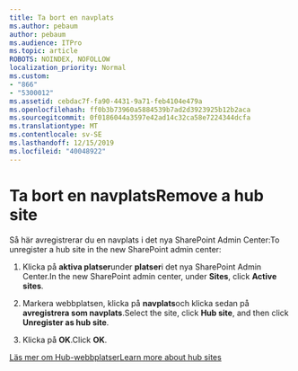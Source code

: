 ```yaml
---
title: Ta bort en navplats
ms.author: pebaum
author: pebaum
ms.audience: ITPro
ms.topic: article
ROBOTS: NOINDEX, NOFOLLOW
localization_priority: Normal
ms.custom:
- "866"
- "5300012"
ms.assetid: cebdac7f-fa90-4431-9a71-feb4104e479a
ms.openlocfilehash: ff0b3b73960a5884539b7ad2d3923925b12b2aca
ms.sourcegitcommit: 0f0186044a3597e42ad14c32ca58e7224344dcfa
ms.translationtype: MT
ms.contentlocale: sv-SE
ms.lasthandoff: 12/15/2019
ms.locfileid: "40048922"
---
```

# <a name="remove-a-hub-site"></a><span data-ttu-id="a500b-102">Ta bort en navplats</span><span class="sxs-lookup"><span data-stu-id="a500b-102">Remove a hub site</span></span>

<span data-ttu-id="a500b-103">Så här avregistrerar du en navplats i det nya SharePoint Admin Center:</span><span class="sxs-lookup"><span data-stu-id="a500b-103">To unregister a hub site in the new SharePoint admin center:</span></span>
  
1. <span data-ttu-id="a500b-104">Klicka på **aktiva platser**under **platser**i det nya SharePoint Admin Center.</span><span class="sxs-lookup"><span data-stu-id="a500b-104">In the new SharePoint admin center, under **Sites**, click **Active sites**.</span></span>

2. <span data-ttu-id="a500b-105">Markera webbplatsen, klicka på **navplats**och klicka sedan på **avregistrera som navplats**.</span><span class="sxs-lookup"><span data-stu-id="a500b-105">Select the site, click **Hub site**, and then click **Unregister as hub site**.</span></span>

3. <span data-ttu-id="a500b-106">Klicka på **OK**.</span><span class="sxs-lookup"><span data-stu-id="a500b-106">Click **OK**.</span></span>

[<span data-ttu-id="a500b-107">Läs mer om Hub-webbplatser</span><span class="sxs-lookup"><span data-stu-id="a500b-107">Learn more about hub sites</span></span>](https://support.office.com/article/what-is-a-sharepoint-hub-site-fe26ae84-14b7-45b6-a6d1-948b3966427f)
  